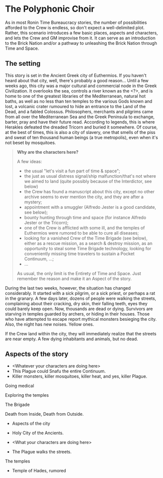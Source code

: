 # The Polyphonic Choir

As in most Ronin Time Bureaucracy stories, the number of possibilities afforded to the Crew is endless, so don't expect a well-delimited plot. Rather, this scenario introduces a few basic places, aspects and characters, and lets the Crew and GM improvise from it. It can serve as an introduction to the Brick Nation and/or a pathway to unleashing the Brick Nation through Time and Space.

## The setting

This story is set in the Ancient Greek city of Euthermios. If you haven't heard about that city, well, there's probably a good reason... Until a few weeks ago, this city was a major cultural and commercial node in the Greek Civilization. It overlooks the sea, controls a river known as the &lt;?&gt;, and is home to one of the greatest libraries of the Mediterranean, natural hot baths, as well as no less than ten temples to the various Gods known and lost, a volcanic crater rumoured to hide an entrance to the Land of the Dead, and a fabled Colossus. Philosophers, merchants and pilgrims came from all over the Mediterranean Sea and the Greek Peninsula to exchange, barter, pray and have their future read. According to legends, this is where Herakles defeated the dreaded Tricorn and buried it somewhere. Of course, at the best of times, this is also a city of slavery, one that smells of the piss and sweat of ten thousand human beings \(a true metropolis\), even when it's not beset by mosquitoes.

> **Why are the characters here?**
>
> A few ideas:
>
> * the usual "let's visit a fun part of time & space";
> * the just as usual distress signal/ship malfunction/that's not where we aimed to land \(quite possibly because of the Interdictor, see below\)
> * the Crew has found a manuscript about this city, except no other archive seems to ever mention the city, and they are after a mystery;
> * appointment with a smuggler \(Alfredo Jester is a good candidate, see below\);
> * bounty hunting through time and space \(for instance Alfredo Jester or the Tricorn\);
> * one of the Crew is afflicted with some ill, and the temples of Euthermios were rumored to be able to cure all diseases;
> * looking for a vanished Crew of the Time Brigade \(see below\), either as a rescue mission, as a search & destroy mission, as an opportunity to steal some Time Brigade technology, looking for conveniently missing time travelers to sustain a Pocket Continuum, ...;
> * ...
>
> As usual, the only limit is the Entirety of Time and Space. Just remember the reason and make it an Aspect of the story.

During the last two weeks, however, the situation has changed considerably. It started with a sick pilgrim, or a sick priest, or perhaps a rat in the granary. A few days later, dozens of people were walking the streets, complaining about their cracking, dry skin, their falling teeth, eyes they could barely keep open. Now, thousands are dead or dying. Survivors are starving in temples guarded by archers, or hiding in their houses. Those who have attempted to escape report mythical monsters besieging the city. Also, the night has new noises. Yellow ones.

If the Crew land within the city, they will immediately realize that the streets are near empty. A few dying inhabitants and animals, but no dead. 

## Aspects of the story

* &lt;Whatever your characters are doing here&gt;
* This Plague could Snafu the entire Continuum.
* Killer monsters, killer mosquitoes, killer heat, and yes, killer Plague.



Going medical

Exploring the temples

The Brigade





Death from Inside, Death from Outside.

* Aspects of the city

* Holy City of the Ancients.

* &lt;What your characters are doing here&gt;

* The Plague walks the streets.

The temples

* Temple of Hades, rumored



